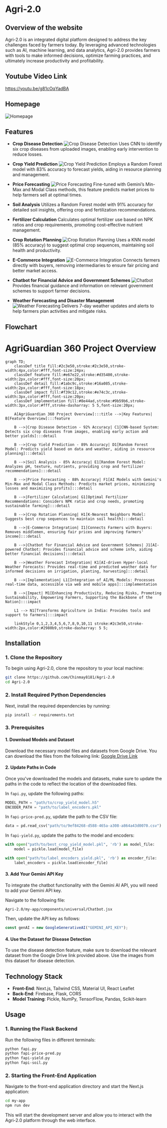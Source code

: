 # Agri-2.0

## Overview of the website 

Agri-2.0 is an integrated digital platform designed to address the key challenges faced by farmers today. By leveraging advanced technologies such as AI, machine learning, and data analytics, Agri-2.0 provides farmers with tools to make informed decisions, optimize farming practices, and ultimately increase productivity and profitability.

## Youtube Video Link
https://youtu.be/g81cOqYadBA

## Homepage
![Homepage](imgs/Screenshot_20240831_083034.png)
## Features

- **Crop Disease Detection**
  ![Crop Disease Detection](imgs/Screenshot_20240831_083309.png)
  Uses CNN to identify six crop diseases from uploaded images, enabling early intervention to reduce losses.

- **Crop Yield Prediction**
  ![Crop Yield Prediction](imgs/Screenshot_20240831_083208.png)
  Employs a Random Forest model with 83% accuracy to forecast yields, aiding in resource planning and management.

- **Price Forecasting**
  ![Price Forecasting](imgs/Screenshot_20240831_083553.png)
  Fine-tuned with Gemini’s Min-Max and Modal Class methods, this feature predicts market prices to help farmers sell at optimal times.
  
- **Soil Analysis**
  Utilizes a Random Forest model with 91% accuracy for detailed soil insights, offering crop and fertilization recommendations.

- **Fertilizer Calculation**
  Calculates optimal fertilizer use based on NPK ratios and crop requirements, promoting cost-effective nutrient management.

- **Crop Rotation Planning**
  ![Crop Rotation Planning](imgs/Screenshot_20240831_083629.png)
  Uses a KNN model (85% accuracy) to suggest optimal crop sequences, maintaining soil health and productivity.

- **E-Commerce Integration**
  ![E-Commerce Integration](imgs/Screenshot_20240831_083717.png)
  Connects farmers directly with buyers, removing intermediaries to ensure fair pricing and better market access.

- **Chatbot for Financial Advice and Government Schemes**
  ![Chatbot](imgs/Screenshot_20240831_083822.png)
  Provides financial guidance and information on relevant government schemes to support farmer decisions.

- **Weather Forecasting and Disaster Management**
  ![Weather Forecasting](imgs/Screenshot_20240831_083651.png)
  Delivers 7-day weather updates and alerts to help farmers plan activities and mitigate risks.

## Flowchart
# AgriGuardian 360 Project Overview

```mermaid
graph TD;
    classDef title fill:#2c3e50,stroke:#2c3e50,stroke-width:4px,color:#fff,font-size:24px;
    classDef feature fill:#e67e22,stroke:#d35400,stroke-width:2px,color:#fff,font-size:20px;
    classDef detail fill:#1abc9c,stroke:#16a085,stroke-width:2px,color:#fff,font-size:18px;
    classDef impact fill:#f39c12,stroke:#e74c3c,stroke-width:3px,color:#fff,font-size:20px;
    classDef implementation fill:#8e44ad,stroke:#9b59b6,stroke-width:3px,color:#fff,stroke-dasharray: 5 5,font-size:20px;

    A[AgriGuardian 360 Project Overview]:::title -->|Key Features| B[Feature Overview]:::feature

    B -->|Crop Disease Detection - 92% Accuracy| C1[CNN-based System: Detects six crop diseases from images, enabling early action and better yields]:::detail

    B -->|Crop Yield Prediction - 89% Accuracy| D1[Random Forest Model: Predicts yield based on data and weather, aiding in resource planning]:::detail

    B -->|Soil Analysis - 85% Accuracy| E1[Random Forest Model: Analyzes pH, texture, nutrients, providing crop and fertilizer recommendations]:::detail

    B -->|Price Forecasting - 88% Accuracy| F1[AI Models with Gemini's Min-Max and Modal Class Methods: Predicts market prices, minimizing losses and maximizing profits]:::detail

    B -->|Fertilizer Calculation| G1[Optimal Fertilizer Recommendations: Considers NPK ratio and crop needs, promoting sustainable farming]:::detail

    B -->|Crop Rotation Planning| H1[K-Nearest Neighbors Model: Suggests best crop sequences to maintain soil health]:::detail

    B -->|E-Commerce Integration| I1[Connects Farmers with Buyers: Removes middlemen, ensuring fair prices and improving farmers' income]:::detail

    B -->|Chatbot for Financial Advice and Government Schemes| J1[AI-powered Chatbot: Provides financial advice and scheme info, aiding better financial decisions]:::detail

    B -->|Weather Forecast Integration| K1[AI-driven Hyper-local Weather Forecasts: Provides real-time and predicted weather data for informed decisions on irrigation, planting, harvesting]:::detail

    B -->|Implementation| L1[Integration of AI/ML Models: Processes real-time data, accessible via web and mobile apps]:::implementation

    B -->|Impact| M1[Enhancing Productivity, Reducing Risks, Promoting Sustainability, Empowering Farmers, Supporting the Backbone of the Nation]:::impact

    L1 --> N1[Transforms Agriculture in India: Provides tools and support to farmers]:::impact

    linkStyle 0,1,2,3,4,5,6,7,8,9,10,11 stroke:#2c3e50,stroke-width:2px,color:#2980b9,stroke-dasharray: 5 5;
```


## Installation

### 1. Clone the Repository

To begin using Agri-2.0, clone the repository to your local machine:

```bash
git clone https://github.com/Chinmay8181/Agri-2.0
cd Agri-2.0
```

### 2. Install Required Python Dependencies

Next, install the required dependencies by running:

```bash
pip install -r requirements.txt
```

### 3. Prerequisites

#### 1. Download Models and Dataset

Download the necessary model files and datasets from Google Drive. You can download the files from the following link: [Google Drive Link](https://drive.google.com/drive/folders/1hhi8HjdHAgqoSTDfT1Pj2JBDk11t6lDa?usp=drive_link)

#### 2. Update Paths in Code

Once you've downloaded the models and datasets, make sure to update the paths in the code to reflect the location of the downloaded files.

In `fapi.py`, update the following paths:

```python
MODEL_PATH = "path/to/crop_yield_model.h5"
ENCODER_PATH = "path/to/label_encoders.pkl"
```

In `fapi-price-pred.py`, update the path to the CSV file:

```python
data = pd.read_csv("path/to/9ef84268-d588-465a-a308-a864a43d0070.csv")
```

In `fapi-yield.py`, update the paths to the model and encoders:

```python
with open("path/to/best_crop_yield_model.pkl", 'rb') as model_file:
    model = pickle.load(model_file)

with open("path/to/label_encoders_yield.pkl", 'rb') as encoder_file:
    label_encoders = pickle.load(encoder_file)
```

#### 3. Add Your Gemini API Key

To integrate the chatbot functionality with the Gemini AI API, you will need to add your Gemini API key.

Navigate to the following file:

`Agri-2.0/my-app/components/universal/Chatbot.jsx`

Then, update the API key as follows:

```javascript
const genAI = new GoogleGenerativeAI("GEMINI_API_KEY");
```

#### 4. Use the Dataset for Disease Detection

To use the disease detection feature, make sure to download the relevant dataset from the Google Drive link provided above. Use the images from this dataset for disease detection.

## Technology Stack

- **Front-End**: Next.js, Tailwind CSS, Material UI, React Leaflet
- **Back-End**: Firebase, Flask, CORS
- **Model Training**: Pickle, NumPy, TensorFlow, Pandas, Scikit-learn

## Usage

### 1. Running the Flask Backend

Run the following files in different terminals:

```bash
python fapi.py
python fapi-price-pred.py
python fapi-yield.py
python fapi-soil.py
```

### 2. Starting the Front-End Application

Navigate to the front-end application directory and start the Next.js application:

```bash
cd my-app
npm run dev
```

This will start the development server and allow you to interact with the Agri-2.0 platform through the web interface.


